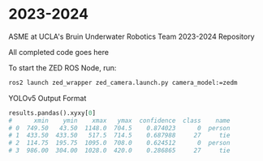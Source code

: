 # 2023-2024

ASME at UCLA's Bruin Underwater Robotics Team 2023-2024 Repository

All completed code goes here

To start the ZED ROS Node, run:

```sh
ros2 launch zed_wrapper zed_camera.launch.py camera_model:=zedm
```

YOLOv5 Output Format
```python
results.pandas().xyxy[0]
#      xmin    ymin    xmax   ymax  confidence  class    name
# 0  749.50   43.50  1148.0  704.5    0.874023      0  person
# 1  433.50  433.50   517.5  714.5    0.687988     27     tie
# 2  114.75  195.75  1095.0  708.0    0.624512      0  person
# 3  986.00  304.00  1028.0  420.0    0.286865     27     tie
```
